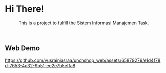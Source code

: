# Hi There!

<p align="center">This is a project to fulfill the Sistem Informasi Manajemen Task.</p><br />

## Web Demo

https://github.com/yusrainiasraa/unchshop_web/assets/65879279/e1d4f78d-7653-4c32-9b51-ee2e7b5effa8

